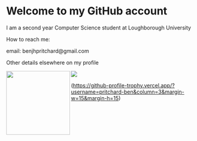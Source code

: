<h1>Welcome to my GitHub account</h1>
<div>
  <p>I am a second year Computer Science student at Loughborough University</p>
  <p>How to reach me:</p>
  <p>email: benjhpritchard@gmail.com</p>
  <p>Other details elsewhere on my profile</p>
</div>

<div>
  <img height="170" align="left" src="https://github-readme-stats.vercel.app/api?username=pritchard-ben&count_private=true&include_all_commits=true" />
  <img src="https://github-readme-stats.vercel.app/api/top-langs/?username=pritchard-ben&layout=compact" />
</div>
<p> </p>

(https://github-profile-trophy.vercel.app/?username=pritchard-ben&column=3&margin-w=15&margin-h=15)
